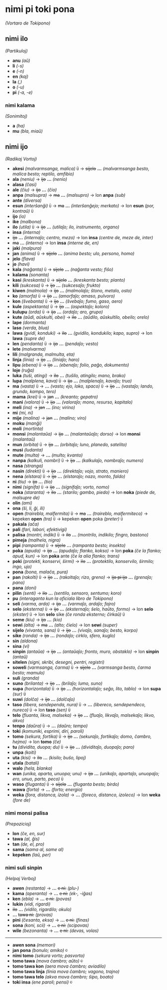 # nimi pi toki pona
*(Vortaro de Tokipono)*

## nimi ilo
*(Partikuloj)*

* **anu** *(aŭ)*
* **li** *(-s)*
* **e** *(-n)*
* **en** *(kaj)*
* **la** *(,)*
* **o** *(-u)*
* **pi** *(-a, -e)*

### nimi kalama
*(Sonimitoj)*

* **a** *(ha)*
* **mu** *(bla, miaŭ)*

## nimi ijo
*(Radikaj Vortoj)*

* **akesi** *(malvarmsanga, malica)* `Ü` → ~~sijelo~~ **…** *(malvarmsanga besto, malica besto; reptilo, amfibio)*
* **ala** *(neniu)* → ~~ijo~~ **…** *(nenio)*
* **alasa** *(ĉasi)*
* **ale** *(ĉiu)* → ~~ijo~~ **…** *(ĉio)*
* **anpa** *(malsupra)* → ~~ma~~ **…** *(malsupro)* → lon **anpa** *(sub)*
* **ante** *(diversa)*
* **esun** *(interŝanĝi)* `Ü` → ~~ma~~ **…** *(interŝanĝejo; merkato)* → lon **esun** *(por, kontraŭ)* `Ü`
* **ijo** *(io)*
* **ike** *(malbona)*
* **ilo** *(utila)* `Ü` → ~~ijo~~ **…** *(utilaĵo; ilo, instrumento, organo)*
* **insa** *(interna)*
 * ~~ijo~~ **…** *(internaĵo; centro, mezo)* → lon **insa** *(centre de, meze de, inter)*
 * ~~ma~~ **…** *(interno)* → lon **insa** *(interne de, en)*
* **jaki** *(malpura)*
* **jan** *(anima)* `Ü` → ~~sijelo~~ **…** *(anima besto; ulo, persono, homo)*
* **jelo** *(flava)*
* **jo** *(havi)*
* **kala** *(naĝanta)* `Ü` → ~~sijelo~~ **…** *(naĝanta vesto; fiŝo)*
* **kalama** *(sonanta)*
* **kasi** *(kreskanta)* `Ü` → ~~sijelo~~ **…** *(kreskanta besto; planto)*
* **kili** *(sukcesa)* `Ü` → ~~ijo~~ **…** *(sukcesaĵo; frukto)*
* **kiwen** *(malmola)* → ~~ijo~~ **…** *(malmolaĵo; ŝtono, metalo, osto)*
* **ko** *(amorfa)* `Ü` → ~~ijo~~ **…** *(amorfaĵo; amaso, pulvoro)*
* **kon** *(ŝvebanta)* `Ü` → ~~ijo~~ **…** *(ŝvebaĵo; fumo, gaso, aero)*
* **kule** *(aspektanta)* `Ü` → ~~ijo~~ **…** *(aspektaĵo; koloro)*
* **kulupu** *(orda)* `Ü` → ~~ijo~~ **…** *(ordaĵo; aro, grupo)*
* **kute** *(aŭdi, aŭskulti, obei)* → ~~ilo~~ **…** *(aŭdilo, aŭskultilo, obeilo; orelo)*
* **lape** *(dormanta)*
* **laso** *(verda, blua)*
* **lawa** *(gvidi, konduki)* → ~~ilo~~ **…** *(gvidilo, kondukilo; kapo, supro)* → lon **lawa** *(supre de)*
* **len** *(pendanta)* `Ü` → ~~ijo~~ **…** *(pendaĵo; vesto)*
* **lete** *(malvarma)*
* **lili** *(malgranda, malmulta, eta)*
* **linja** *(linia)* → ~~ijo~~ **…** *(liniaĵo; haro)*
* **lipu** *(ebena)* `Ü` → ~~ijo~~ **…** *(ebenaĵo; folio, paĝo, dokumento)*
* **loje** *(ruĝa)*
* **luka** *(tuŝi, atingi)* → ~~ilo~~ **…** *(tuŝilo, atingilo; mano, brako)*
* **lupa** *(malplena, kava)* `Ü` → ~~ijo~~ **…** *(malplenaĵo, kavaĵo; truo)*
* **ma** *(vasta)* `Ü` → **…** *(vasto; ejo, loko, spaco)* `Ü` → ~~ijo~~ **…** *(vastaĵo; lando, grundo, kampo, tero)*
* **mama** *(krei)* `Ü` → ~~jan~~ **…** *(kreanto; gepatro)*
* **mani** *(valora)* `Ü` → ~~ijo~~ **…** *(valoraĵo; mono, resurso, kapitalo)*
* **meli** *(ina)* → ~~jan~~ **…** *(ino; virino)*
* **mi** *(mi, ni)*
* **mije** *(malina)* → ~~jan~~ **…** *(malino; viro)*
* **moku** *(manĝi)*
* **moli** *(mortinta)*
* **monsi** *(malantaŭa)* → ~~ijo~~ **…** *(malantaŭaĵo; dorso)* → lon **monsi** *(malantaŭ)*
* **mun** *(orbita)* `Ü` → ~~ijo~~ **…** *(orbitaĵo; luno, planedo, satelito)*
* **musi** *(ludanta)*
* **mute** *(multa)* → **…** *(multo; kvanto)*
* **nanpa** *(kalkuli, nombri)* `Ü` → ~~ijo~~ **…** *(kalkulaĵo, nombraĵo; numero)*
* **nasa** *(stranga)*
* **nasin** *(direkti)* `Ü` → ~~ijo~~ **…** *(direktaĵo; vojo, strato, maniero)*
* **nena** *(elstara)* `Ü` → ~~ijo~~ **…** *(elstaraĵo; nazo, monto, faldo)*
* **ni** *(tiu)* → ~~ijo~~ **…** *(tio)*
* **nimi** *(signifa)* `Ü` → ~~ijo~~ **…** *(signifaĵo; vorto, nomo)*
* **noka** *(staranta)* → ~~ilo~~ **…** *(starilo; gambo, piedo)* → lon **noka** *(piede de, malsupre de)*
* **olin** *(ami)*
* **ona** *(ŝi, li, ĝi, ili)*
* **open** *(trairebla, malfermita)* `Ü` → ~~ma~~ **…** *(traireblo, malfermiteco)* → kepeken **open** *(tra)* `Ü` → kepeken **open** poka *(preter)* `Ü`
* **pakala** *(aĉa)*
* **pali** *(fari, labori, efektivigi)*
* **palisa** *(montri, indiki)* `Ü` → ~~ilo~~ **…** *(montrilo, indikilo; fingro, bastono)*
* **pimeja** *(malhela, nigra)*
* **pipi** *(rampanta)* `Ü` → ~~sijelo~~ **…** *(rampanta besto; insekto)*
* **poka** *(apuda)* → ~~ijo~~ **…** *(apudaĵo; flanko, kokso)* → lon **poka** *(ĉe la flanko; apud, kun)* → lon **poka** ante *(ĉe la alia flanko; trans)*
* **poki** *(protekti, konservi, ŝirmi)* → ~~ilo~~ **…** *(protektilo, konservilo, ŝirmilo; ingo, ujo)*
* **pona** *(bona, malaĉa, pura)*
* **pan** *(rakolti)* `Ü` → ~~ijo~~ **…** *(rakoltaĵo; rizo, greno)* → ~~ijo pi ijo~~ **…** *(grenaĵo; pano)*
* **pana** *(doni)*
* **pilin** *(senti)* → ~~ilo~~ **…** *(sentilo, sensoro, sentumo; koro)*
* **pu** *(interaganta kun la oficiala libro de Tokipono)*
* **seli** *(varma, arda)* → ~~ijo~~ **…** *(varmaĵo, ardaĵo; fajro)*
* **selo** *(eksterna)* `Ü` → ~~ijo~~ **…** *(eksternaĵo; ŝelo, haŭto, formo)* → lon **selo** *(ekster)* `Ü` → lon **selo** sike *(ĉe ronda eksterno; ĉirkaŭ)* `Ü`
* **seme** *(kiu)* → ~~ijo~~ **…** *(kio)*
* **sewi** *(alta)* → ~~ma~~ **…** *(alto; ĉielo)* → lon **sewi** *(super)*
* **sijelo** *(vivanta, sana)* `Ü` → ~~ijo~~ **…** *(vivaĵo, sanaĵo; besto, korpo)*
* **sike** *(ronda)* → ~~ijo~~ **…** *(rondaĵo; cirklo, sfero, kuglo)*
* **sin** *(aldona)*
* **sina** *(vi)*
* **sinpin** *(antaŭa)* → ~~ijo~~ **…** *(antaŭaĵo; fronto, muro, obstaklo)* → lon **sinpin** *(antaŭ)*
* **sitelen** *(signi, skribi, desegni, pentri, registri)*
* **soweli** *(varmsanga, ĉarma)* `Ü` → ~~sijelo~~ **…** *(varmsanga besto, ĉarma besto; mamulo)*
* **suli** *(granda)*
* **suno** *(brilanta)* → ~~ijo~~ **…** *(brilaĵo; lumo, suno)*
* **supa** *(horizontala)* `Ü` → ~~ijo~~ **…** *(horizontalaĵo; seĝo, lito, tablo)* → lon **supa** *(sur)* `Ü`
* **suwi** *(dolĉa)* → ~~ijo~~ **…** *(dolĉaĵo)*
* **taso** *(libera, sendependa, nura)* `Ü` → **…** *(libereco, sendependeco, nureco)* `Ü` → lon **taso** *(sen)* `Ü`
* **telo** *(fluanta, likva, malseka)* → ~~ijo~~ **…** *(fluaĵo, likvaĵo, malsekaĵo; likvo, akvo)*
* **tenpo** *(daŭra)* `Ü` → **…** *(daŭro; tempo)*
* **toki** *(komuniki, esprimi, diri, paroli)*
* **tomo** *(sekura, fortika)* `Ü` → ~~ijo~~ **…** *(sekuraĵo, fortikaĵo; domo, ĉambro, hejmo)* → lon **tomo** *(ĉe)*
* **tu** *(dividita, duopa; du)* `Ü` → ~~ijo~~ **…** *(dividitaĵo, duopaĵo; paro)*
* **unpa** *(koiti)*
* **uta** *(kisi)* → ~~ilo~~ **…** *(kisilo; buŝo, lipoj)*
* **utala** *(batali)*
* **walo** *(hela, blanka)*
* **wan** *(unika, aparta, unuopa; unu)* → ~~ijo~~ **…** *(unikaĵo, apartaĵo, unuopaĵo; ero, unuo, parto, peco)* `Ü`
* **waso** *(fluganta)* `Ü` → ~~sijelo~~ **…** *(fluganta besto; birdo)*
* **wawa** *(forta)* → **…** *(forto; energio)*
* **weka** *(fora, distanca, izola)* → **…** *(foreco, distanco, izoleco)* → lon **weka** *(fore de)*

### nimi monsi palisa
*(Prepozicioj)*

* **lon** *(ĉe, en, sur)*
* **tawa** *(al, ĝis)*
* **tan** *(de, el, pro)*
* **sama** *(sama al, same al)*
* **kepeken** *(laŭ, per)*

### nimi suli sinpin
*(Helpaj Verboj)*

* **awen** *(restanta)* → **…** ~~e ni:~~ *(plu-)*
* **kama** *(aperanta)* → **…** ~~e ni:~~ *(ek-, -iĝas)*
* **ken** *(ebla)* → **…** ~~e ni:~~ *(povas)*
* **lukin** *(vidi, rigardi)*
 * ~~ilo~~ **…** *(vidilo, rigardilo; okulo)*
 * **…** ~~tawa ni:~~ *(provas)*
* **pini** *(ĉesanta, eksa)* → **…** ~~e ni:~~ *(finas)*
* **sona** *(koni, scii)* → **…** ~~e ni:~~ *(scipovas)*
* **wile** *(bezonanta)* → **…** ~~e ni:~~ *(devas, volas)*

___
* **awen sona** *(memori)*
* **jan pona** *(bonulo; amiko)* `©`
* **nimi tomo** *(sekura vorto; pasvorto)*
* **tomo tawa** *(mova ĉambro; aŭto)* `©`
 * **tomo tawa kon** *(aera mova ĉambro; aviadilo)*
 * **tomo tawa linja** *(linia mova ĉambro; vagono, trajno)*
 * **tomo tawa telo** *(akva mova ĉambro; ŝipo, boato)*
* **toki insa** *(ene paroli; pensi)* `©`
